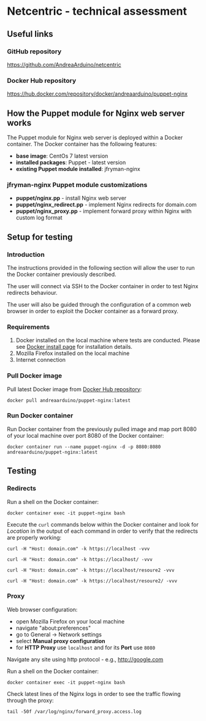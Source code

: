 # Netcentric - technical assessment

## Useful links

### GitHub repository

https://github.com/AndreaArduino/netcentric

### Docker Hub repository

https://hub.docker.com/repository/docker/andreaarduino/puppet-nginx

## How the Puppet module for Nginx web server works

The Puppet module for Nginx web server is deployed within a Docker container.
The Docker container has the following features:
* **base image**: CentOs 7 latest version
* **installed packages**: Puppet - latest version
* **existing Puppet module installed**: jfryman-nginx

### jfryman-nginx Puppet module customizations
* **puppet/nginx.pp** - install Nginx web server
* **puppet/nginx_redirect.pp** - implement Nginx redirects for domain.com
* **puppet/nginx_proxy.pp** - implement forward proxy within Nginx with custom log format

## Setup for testing

### Introduction

The instructions provided in the following section will allow the user to run the Docker container previously described.

The user will connect via SSH to the Docker container in order to test Nginx redirects behaviour.

The user will also be guided through the configuration of a common web browser in order to exploit the Docker container as a forward proxy.

### Requirements

1. Docker installed on the local machine where tests are conducted. Please see [Docker install page](https://docs.docker.com/install/) for installation details.
2. Mozilla Firefox installed on the local machine
3. Internet connection

### Pull Docker image

Pull latest Docker image from [Docker Hub repository](https://hub.docker.com/repository/docker/andreaarduino/puppet-nginx):

```
docker pull andreaarduino/puppet-nginx:latest
```

### Run Docker container

Run Docker container from the previously pulled image and map port 8080 of your local machine over port 8080 of the Docker container:

```
docker container run --name puppet-nginx -d -p 8080:8080 andreaarduino/puppet-nginx:latest
```

## Testing

### Redirects

Run a shell on the Docker container:

```
docker container exec -it puppet-nginx bash
```

Execute the `curl` commands below within the Docker container and look for *Location* in the output of each command in order to verify that the redirects are properly working:

```
curl -H "Host: domain.com" -k https://localhost -vvv
```

```
curl -H "Host: domain.com" -k https://localhost/ -vvv
```

```
curl -H "Host: domain.com" -k https://localhost/resoure2 -vvv
```

```
curl -H "Host: domain.com" -k https://localhost/resoure2/ -vvv
```

### Proxy

Web browser configuration:
* open Mozilla Firefox on your local machine
* navigate "about:preferences"
* go to General -> Network settings
* select **Manual proxy configuration**
* for **HTTP Proxy** use `localhost` and for its **Port** use `8080`

Navigate any site using http protocol - e.g., http://google.com

Run a shell on the Docker container:

```
docker container exec -it puppet-nginx bash
```

Check latest lines of the Nginx logs in order to see the traffic flowing through the proxy:

```
tail -50f /var/log/nginx/forward_proxy.access.log
```

